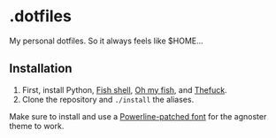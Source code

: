 # .dotfiles

My personal dotfiles. So it always feels like $HOME...

## Installation

1. First, install Python, [Fish shell](https://fishshell.com), [Oh my fish](https://github.com/oh-my-fish/oh-my-fish), and [Thefuck](https://github.com/nvbn/thefuck).
2. Clone the repository and `./install` the aliases.

Make sure to install and use a [Powerline-patched font](https://github.com/powerline/fonts) for the
agnoster theme to work.

